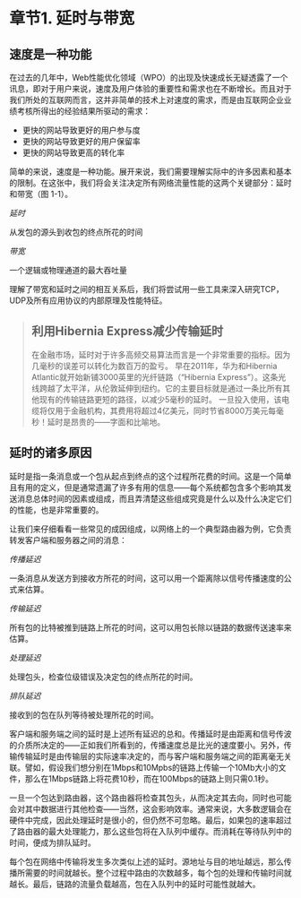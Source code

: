 章节1. 延时与带宽
===============

速度是一种功能
------------
在过去的几年中，Web性能优化领域（WPO）的出现及快速成长无疑透露了一个讯息，即对于用户来说，速度及用户体验的重要性和需求也在不断增长。而且对于我们所处的互联网而言，这并非简单的技术上对速度的需求，而是由互联网企业业绩考核所得出的经验结果所驱动的需求：
  - 更快的网站导致更好的用户参与度
  - 更快的网站导致更好的用户保留率
  - 更快的网站导致更高的转化率

简单的来说，速度是一种功能。展开来说，我们需要理解实际中的许多因素和基本的限制。在这张中，我们将会关注决定所有网络流量性能的这两个关键部分：延时和带宽（图 1-1）。

*延时*

从发包的源头到收包的终点所花的时间
    
*带宽*

一个逻辑或物理通道的最大吞吐量

理解了带宽和延时之间的相互关系后，我们将尝试用一些工具来深入研究TCP，UDP及所有应用协议的内部原理及性能特征。

>利用Hibernia Express减少传输延时
>------------------------------
>在金融市场，延时对于许多高频交易算法而言是一个非常重要的指标。因为几毫秒的误差可以转化为数百万的盈亏。
>早在2011年，华为和Hibernia Atlantic就开始新铺3000英里的光纤链路（“Hibernia Express”）。这条光线跨越了太平洋，从伦敦延伸到纽约。它的主要目标就是通过一条比所有其他现有的传输链路更短的路径，以减少5毫秒的延时。
>一旦投入使用，该电缆将仅用于金融机构，其费用将超过4亿美元，同时节省8000万美元每毫秒！延时是昂贵的——字面和比喻地。

延时的诸多原因
------------
延时是指一条消息或一个包从起点到终点的这个过程所花费的时间。这是一个简单且有用的定义，但是通常遗漏了许多有用的信息——每个系统都包含多个影响其发送消息总体时间的因素或组成，而且弄清楚这些组成究竟是什么以及什么决定它们的性能，也是非常重要的。

让我们来仔细看看一些常见的成因组成，以网络上的一个典型路由器为例，它负责转发客户端和服务器之间的消息：

*传播延迟*

一条消息从发送方到接收方所花的时间，这可以用一个距离除以信号传播速度的公式来估算。

*传输延迟*

所有包的比特被推到链路上所花的时间，这可以用包长除以链路的数据传送速率来估算。

*处理延迟*

处理包头，检查位级错误及决定包的终点所花的时间。

*排队延迟*

接收到的包在队列等待被处理所花的时间。

客户端和服务端之间的延时是上述所有延迟的总和。传播延时是由距离和信号传波的介质所决定的——正如我们所看到的，传播速度总是比光的速度要小。另外，传输传输延时是由传输层的实际速率决定的，而与客户端和服务端之间的距离毫无关联。譬如，假设我们想分别在1Mbps和10Mpbs的链路上传输一个10Mb大小的文件，那么在1Mbps链路上将花费10秒，而在100Mbps的链路上则只需0.1秒。

一旦一个包达到路由器，这个路由器将检查其包头，从而决定其去向，同时也可能会对其中数据进行其他检查——当然，这会影响效率。通常来说，大多数逻辑会在硬件中完成，因此处理延时是很小的，但仍然不可忽略。最后，如果包的速率超过了路由器的最大处理能力，那么这些包将在入队列中缓存。而消耗在等待队列中的时间，便成为排队延时。

每个包在网络中传输将发生多次类似上述的延时。源地址与目的地址越远，那么传播所需要的时间就越长。整个过程中路由的次数越多，每个包的处理和传输时间就越长。最后，链路的流量负载越高，包在入队列中的延时可能性就越大。
